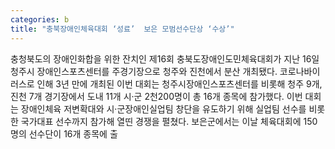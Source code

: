 ```yaml
---
categories: b
title: "충북장애인체육대회 ‘성료’  보은 모범선수단상 ‘수상’"
---
```

충청북도의 장애인화합을 위한 잔치인 제16회 충북도장애인도민체육대회가 지난 16일 청주시 장애인스포츠센터를 주경기장으로 청주와 진천에서 분산 개최됐다. 코로나바이러스로 인해 3년 만에 개최된 이번 대회는 청주시장애인스포츠센터를 비롯해 청주 9개, 진천 7개 경기장에서 도내 11개 시·군 2천200명이 총 16개 종목에 참가했다. 이번 대회는 장애인체육 저변확대와 시·군장애인실업팀 창단을 유도하기 위해 실업팀 선수를 비롯한 국가대표 선수까지 참가해 열띤 경쟁을 펼쳤다. 보은군에서는 이날 체육대회에 150명의 선수단이 16개 종목에 출